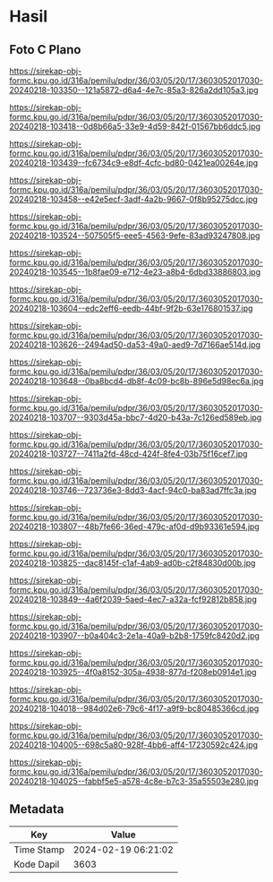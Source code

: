 # Hasil

## Foto C Plano

https://sirekap-obj-formc.kpu.go.id/316a/pemilu/pdpr/36/03/05/20/17/3603052017030-20240218-103350--121a5872-d6a4-4e7c-85a3-826a2dd105a3.jpg

https://sirekap-obj-formc.kpu.go.id/316a/pemilu/pdpr/36/03/05/20/17/3603052017030-20240218-103418--0d8b66a5-33e9-4d59-842f-01567bb6ddc5.jpg

https://sirekap-obj-formc.kpu.go.id/316a/pemilu/pdpr/36/03/05/20/17/3603052017030-20240218-103439--fc6734c9-e8df-4cfc-bd80-0421ea00264e.jpg

https://sirekap-obj-formc.kpu.go.id/316a/pemilu/pdpr/36/03/05/20/17/3603052017030-20240218-103458--e42e5ecf-3adf-4a2b-9667-0f8b95275dcc.jpg

https://sirekap-obj-formc.kpu.go.id/316a/pemilu/pdpr/36/03/05/20/17/3603052017030-20240218-103524--507505f5-eee5-4563-9efe-83ad93247808.jpg

https://sirekap-obj-formc.kpu.go.id/316a/pemilu/pdpr/36/03/05/20/17/3603052017030-20240218-103545--1b8fae09-e712-4e23-a8b4-6dbd33886803.jpg

https://sirekap-obj-formc.kpu.go.id/316a/pemilu/pdpr/36/03/05/20/17/3603052017030-20240218-103604--edc2eff6-eedb-44bf-9f2b-63e176801537.jpg

https://sirekap-obj-formc.kpu.go.id/316a/pemilu/pdpr/36/03/05/20/17/3603052017030-20240218-103626--2494ad50-da53-49a0-aed9-7d7166ae514d.jpg

https://sirekap-obj-formc.kpu.go.id/316a/pemilu/pdpr/36/03/05/20/17/3603052017030-20240218-103648--0ba8bcd4-db8f-4c09-bc8b-896e5d98ec6a.jpg

https://sirekap-obj-formc.kpu.go.id/316a/pemilu/pdpr/36/03/05/20/17/3603052017030-20240218-103707--9303d45a-bbc7-4d20-b43a-7c126ed589eb.jpg

https://sirekap-obj-formc.kpu.go.id/316a/pemilu/pdpr/36/03/05/20/17/3603052017030-20240218-103727--7411a2fd-48cd-424f-8fe4-03b75f16cef7.jpg

https://sirekap-obj-formc.kpu.go.id/316a/pemilu/pdpr/36/03/05/20/17/3603052017030-20240218-103746--723736e3-8dd3-4acf-94c0-ba83ad7ffc3a.jpg

https://sirekap-obj-formc.kpu.go.id/316a/pemilu/pdpr/36/03/05/20/17/3603052017030-20240218-103807--48b7fe66-36ed-479c-af0d-d9b93361e594.jpg

https://sirekap-obj-formc.kpu.go.id/316a/pemilu/pdpr/36/03/05/20/17/3603052017030-20240218-103825--dac8145f-c1af-4ab9-ad0b-c2f84830d00b.jpg

https://sirekap-obj-formc.kpu.go.id/316a/pemilu/pdpr/36/03/05/20/17/3603052017030-20240218-103849--4a6f2039-5aed-4ec7-a32a-fcf92812b858.jpg

https://sirekap-obj-formc.kpu.go.id/316a/pemilu/pdpr/36/03/05/20/17/3603052017030-20240218-103907--b0a404c3-2e1a-40a9-b2b8-1759fc8420d2.jpg

https://sirekap-obj-formc.kpu.go.id/316a/pemilu/pdpr/36/03/05/20/17/3603052017030-20240218-103925--4f0a8152-305a-4938-877d-f208eb0914e1.jpg

https://sirekap-obj-formc.kpu.go.id/316a/pemilu/pdpr/36/03/05/20/17/3603052017030-20240218-104018--984d02e6-79c6-4f17-a9f9-bc80485366cd.jpg

https://sirekap-obj-formc.kpu.go.id/316a/pemilu/pdpr/36/03/05/20/17/3603052017030-20240218-104005--698c5a80-928f-4bb6-aff4-17230592c424.jpg

https://sirekap-obj-formc.kpu.go.id/316a/pemilu/pdpr/36/03/05/20/17/3603052017030-20240218-104025--fabbf5e5-a578-4c8e-b7c3-35a55503e280.jpg


## Metadata

| Key        | Value               |
| ---------- | ------------------- |
| Time Stamp | 2024-02-19 06:21:02 |
| Kode Dapil | 3603                |



